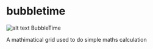 # bubbletime


![alt text](https://github.com/Rediet8abere/projectname/bubbletimeblob/master/static/img/Screen%20Shot%202020-01-10%20at%201.41.57%20PM.png)
BubbleTime

A mathimatical grid used to do simple maths calculation 

